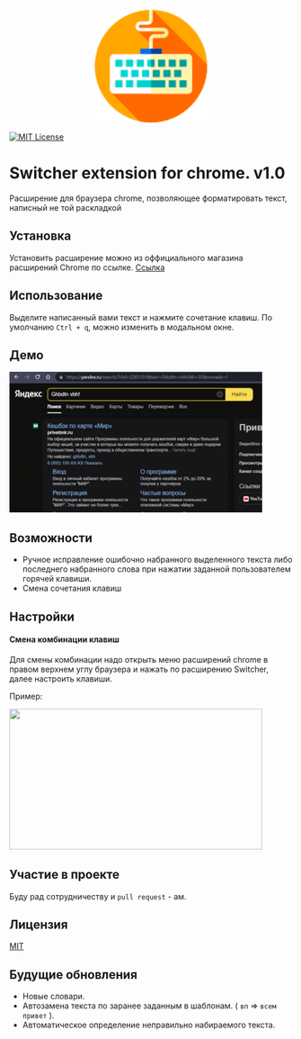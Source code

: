 
<p align="center">
    <img width="200" height="200" src="https://raw.githubusercontent.com/kir1l/Switcher/main/icons/icon128x128.png">
</p>



[![MIT License](https://img.shields.io/badge/License-MIT-green.svg)](https://github.com/kir1l/Switcher/blob/main/LICENSE)

# Switcher extension for chrome. v1.0

Расширение для браузера chrome, позволяющее форматировать текст, написный не той раскладкой




## Установка

Установить расширение можно из оффициального магазина расширений Chrome по ссылке. [Ссылка](https://chrome.google.com/webstore/category/extensions?hl=en-US)
    
## Использование

Выделите написанный вами текст и нажмите сочетание клавиш. По умолчанию `Ctrl + q`, можно изменить в модальном окне.

## Демо

<img src="https://github.com/kir1l/Switcher/blob/main/assets/2023-01-16-00-08-09.gif" width="450" height="250" />


## Возможности

- Ручное исправление ошибочно набранного выделенного текста либо последнего набранного слова при нажатии заданной пользователем горячей клавиши.
- Смена сочетания клавиш


## Настройки

#### Смена комбинации клавиш

Для смены комбинации надо открыть меню расширений chrome в правом верхнем углу браузера и нажать по расширению Switcher, далее настроить клавиши.

Пример:

<img src="https://github.com/kir1l/Switcher/blob/main/assets/2023-01-16%2000-25-35.gif" width="450" height="250" />


## Участие в проекте

Буду рад сотрудничеству и `pull request` - ам.



## Лицензия

[MIT](https://github.com/kir1l/Switcher/blob/main/LICENSE)


## Будущие обновления

- Новые словари.
- Автозамена текста по заранее заданным в шаблонам. ( `вп` => `всем привет` ).
- Автоматическое определение неправильно набираемого текста.

